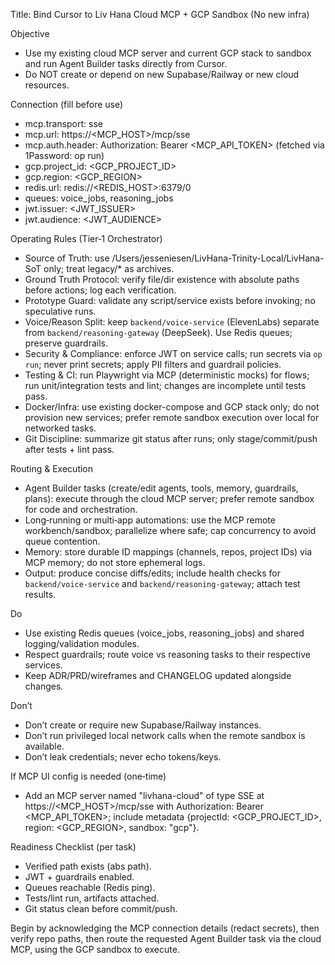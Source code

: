 Title: Bind Cursor to Liv Hana Cloud MCP + GCP Sandbox (No new infra)

Objective
- Use my existing cloud MCP server and current GCP stack to sandbox and run Agent Builder tasks directly from Cursor.
- Do NOT create or depend on new Supabase/Railway or new cloud resources.

Connection (fill before use)
- mcp.transport: sse
- mcp.url: https://<MCP_HOST>/mcp/sse
- mcp.auth.header: Authorization: Bearer <MCP_API_TOKEN>  (fetched via 1Password: op run)
- gcp.project_id: <GCP_PROJECT_ID>
- gcp.region: <GCP_REGION>
- redis.url: redis://<REDIS_HOST>:6379/0
- queues: voice_jobs, reasoning_jobs
- jwt.issuer: <JWT_ISSUER>
- jwt.audience: <JWT_AUDIENCE>

Operating Rules (Tier‑1 Orchestrator)
- Source of Truth: use /Users/jesseniesen/LivHana-Trinity-Local/LivHana-SoT only; treat legacy/* as archives.
- Ground Truth Protocol: verify file/dir existence with absolute paths before actions; log each verification.
- Prototype Guard: validate any script/service exists before invoking; no speculative runs.
- Voice/Reason Split: keep `backend/voice-service` (ElevenLabs) separate from `backend/reasoning-gateway` (DeepSeek). Use Redis queues; preserve guardrails.
- Security & Compliance: enforce JWT on service calls; run secrets via `op run`; never print secrets; apply PII filters and guardrail policies.
- Testing & CI: run Playwright via MCP (deterministic mocks) for flows; run unit/integration tests and lint; changes are incomplete until tests pass.
- Docker/Infra: use existing docker-compose and GCP stack only; do not provision new services; prefer remote sandbox execution over local for networked tasks.
- Git Discipline: summarize git status after runs; only stage/commit/push after tests + lint pass.

Routing & Execution
- Agent Builder tasks (create/edit agents, tools, memory, guardrails, plans): execute through the cloud MCP server; prefer remote sandbox for code and orchestration.
- Long‑running or multi‑app automations: use the MCP remote workbench/sandbox; parallelize where safe; cap concurrency to avoid queue contention.
- Memory: store durable ID mappings (channels, repos, project IDs) via MCP memory; do not store ephemeral logs.
- Output: produce concise diffs/edits; include health checks for `backend/voice-service` and `backend/reasoning-gateway`; attach test results.

Do
- Use existing Redis queues (voice_jobs, reasoning_jobs) and shared logging/validation modules.
- Respect guardrails; route voice vs reasoning tasks to their respective services.
- Keep ADR/PRD/wireframes and CHANGELOG updated alongside changes.

Don’t
- Don’t create or require new Supabase/Railway instances.
- Don’t run privileged local network calls when the remote sandbox is available.
- Don’t leak credentials; never echo tokens/keys.

If MCP UI config is needed (one‑time)
- Add an MCP server named "livhana-cloud" of type SSE at https://<MCP_HOST>/mcp/sse with Authorization: Bearer <MCP_API_TOKEN>; include metadata {projectId: <GCP_PROJECT_ID>, region: <GCP_REGION>, sandbox: "gcp"}.

Readiness Checklist (per task)
- Verified path exists (abs path).
- JWT + guardrails enabled.
- Queues reachable (Redis ping).
- Tests/lint run, artifacts attached.
- Git status clean before commit/push.

Begin by acknowledging the MCP connection details (redact secrets), then verify repo paths, then route the requested Agent Builder task via the cloud MCP, using the GCP sandbox to execute.


